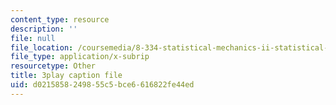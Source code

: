 ```yaml
---
content_type: resource
description: ''
file: null
file_location: /coursemedia/8-334-statistical-mechanics-ii-statistical-physics-of-fields-spring-2014/d0215858249855c5bce6616822fe44ed_opL7d8vY0KA.vtt
file_type: application/x-subrip
resourcetype: Other
title: 3play caption file
uid: d0215858-2498-55c5-bce6-616822fe44ed
---
```


